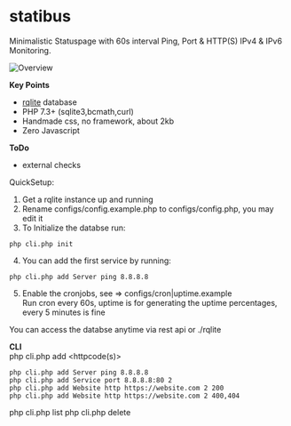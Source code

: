 # statibus

Minimalistic Statuspage with 60s interval Ping, Port & HTTP(S) IPv4 & IPv6 Monitoring.

![Overview](https://i.imgur.com/MhTiDTg.png)


**Key Points**<br />
- [rqlite](https://github.com/rqlite/rqlite) database
- PHP 7.3+ (sqlite3,bcmath,curl)
- Handmade css, no framework, about 2kb
- Zero Javascript

**ToDo**<br />
- external checks

QuickSetup:

1. Get a rqlite instance up and running
2. Rename configs/config.example.php to configs/config.php, you may edit it
2. To Initialize the databse run:
```
php cli.php init
```
4. You can add the first service by running:
```
php cli.php add Server ping 8.8.8.8
```
5. Enable the cronjobs, see => configs/cron|uptime.example<br />
Run cron every 60s, uptime is for generating the uptime percentages, every 5 minutes is fine

You can access the databse anytime via rest api or ./rqlite

**CLI**<br />
php cli.php add <name> <method> <target> <timeout> <httpcode(s)>
```
php cli.php add Server ping 8.8.8.8
php cli.php add Service port 8.8.8.8:80 2
php cli.php add Website http https://website.com 2 200
php cli.php add Website http https://website.com 2 400,404
```
php cli.php list
php cli.php delete <id>
```

